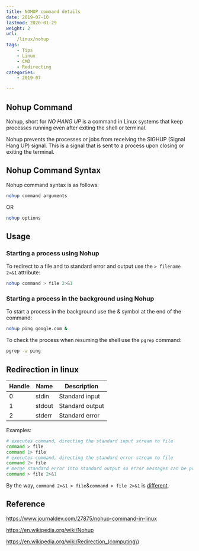 ```yaml
---
title: NOHUP command details
date: 2019-07-10
lastmod: 2020-01-29 
weight: 2
url:
    /linux/nohup
tags:
    - Tips  
    - Linux
    - CMD
    - Redirecting
categories:
    - 2019-07

---
```


## Nohup Command
Nohup, short for _NO HANG UP_ is a command in Linux systems that keep processes running even after exiting the shell or terminal.

Nohup prevents the processes or jobs from receiving the SIGHUP (Signal Hang UP) signal. This is a signal that is sent to a process upon closing or exiting the terminal.

## Nohup Command Syntax
Nohup command syntax is as follows:
```bash
nohup command arguments
```
OR
```bash
nohup options
```

## Usage

### Starting a process using Nohup

To redirect to a file and to standard error and output use the `> filename 2>&1` attribute:
```bash
nohup command > file 2>&1
```

### Starting a process in the background using Nohup
To start a process in the background use the & symbol at the end of the command:
```bash
nohup ping google.com &
```
To check the process when resuming the shell use the `pgrep` command:
```bash
pgrep -a ping
``` 


## Redirection in linux

|Handle	|Name	|Description|
|-------|-------|-----------|
|0	|stdin	|Standard input|
|1	|stdout	|Standard output|
|2	|stderr	|Standard error|

Examples:
```bash
# executes command, directing the standard input stream to file
command > file
command 1> file
# executes command, directing the standard error stream to file
command 2> file
# merge standard error into standard output so error messages can be processed together with (or alternately to) the usual output.
command > file 2>&1
```

By the way, `command 2>&1 > file`&`command > file 2>&1` is [different](https://en.wikipedia.org/wiki/Redirection_(computing)#Redirecting_to_and_from_the_standard_file_handles).

## Reference
https://www.journaldev.com/27875/nohup-command-in-linux

https://en.wikipedia.org/wiki/Nohup

https://en.wikipedia.org/wiki/Redirection_(computing\)